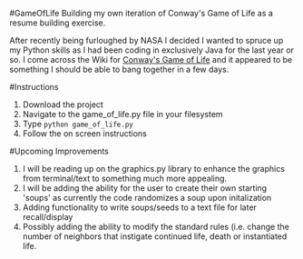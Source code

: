 #GameOfLife
Building my own iteration of Conway's Game of Life as a resume building exercise.

After recently being furloughed by NASA I decided I wanted to spruce up my Python skills as I had been coding in exclusively Java for the last year or so.  I come across the Wiki for [Conway's Game of Life](https://en.wikipedia.org/wiki/Conway%27s_Game_of_Life) and it appeared to be something I should be able to bang together in a few days.

#Instructions
1. Download the project
2. Navigate to the game_of_life.py file in your filesystem
3. Type ```python game_of_life.py```
4. Follow the on screen instructions

#Upcoming Improvements
1. I will be reading up on the graphics.py library to enhance the graphics from terminal/text to something much more appealing.
2. I will be adding the ability for the user to create their own starting 'soups' as currently the code randomizes a soup upon initalization
3. Adding functionality to write soups/seeds to a text file for later recall/display
4. Possibly adding the ability to modify the standard rules (i.e. change the number of neighbors that instigate continued life, death or instantiated life.
